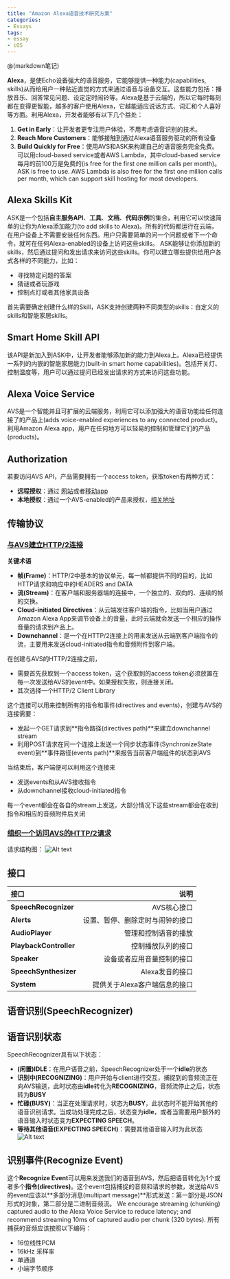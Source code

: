 ```yaml
---
title: "Amazon Alexa语音技术研究方案"
categories:
- Essays
tags:
- essay
- iOS
---
```


@(markdown笔记)

**Alexa**，是使Echo设备强大的语音服务，它能够提供一种能力(capabilities, skills)从而给用户一种贴近直觉的方式来通过语音与设备交互。这些能力包括：播放音乐、回答常见问题、设定定时闹铃等。Alexa是基于云端的，所以它每时每刻都在变得更智能，越多的客户使用Alexa，它越能适应说话方式、词汇和个人喜好等方面。利用Alexa，开发者能够有以下几个益处：
1. **Get in Early**：让开发者更专注用户体验，不用考虑语音识别的技术。
2. **Reach More Customers**：能够接触到通过Alexa语音服务驱动的所有设备
3. **Build Quickly for Free**：使用AVS和ASK来构建自己的语音服务完全免费。可以用cloud-based service或者AWS Lambda，其中cloud-based service每月的前100万是免费的(is free for the first one million calls per month)。ASK is free to use. AWS Lambda is also free for the first one million calls per month, which can support skill hosting for most developers.

## **Alexa Skills Kit**
ASK是一个包括**自主服务API**、**工具**、**文档**、**代码示例**的集合，利用它可以快速简单的让你为Alexa添加能力(to add skills to Alexa)。所有的代码都运行在云端，在用户设备上不需要安装任何东西。用户只需要简单的问一个问题或者下一个命令，就可在任何Alexa-enabled的设备上访问这些skills。
ASK能够让你添加新的skills，然后通过提问和发出请求来访问这些skills。你可以建立哪些提供给用户各式各样的不同能力，比如：
- 寻找特定问题的答案
- 猜谜或者玩游戏
- 控制点灯或者其他家具设备

首先需要确定创建什么样的Skill，ASK支持创建两种不同类型的skills：自定义的skills和智能家居skills。

## Smart Home Skill API
该API是新加入到ASK中，让开发者能够添加新的能力到Alexa上。Alexa已经提供一系列的内嵌的智能家居能力(built-in smart home capabilities)。包括开关灯、控制温度等，用户可以通过提问已经发出请求的方式来访问这些功能。

## Alexa Voice Service
AVS是一个智能并且可扩展的云端服务，利用它可以添加强大的语音功能给任何连接了的产品上(adds voice-enabled experiences to any connected product)。利用Amazon Alexa app，用户在任何地方可以轻易的控制和管理它们的产品(products)。

## Authorization
若要访问AVS API，产品需要拥有一个access token，获取token有两种方式：
- **远程授权**：通过 [网站](https://developer.amazon.com/public/solutions/alexa/alexa-voice-service/docs/authorizing-your-alexa-enabled-product-from-a-website)或者[移动app](https://developer.amazon.com/public/solutions/alexa/alexa-voice-service/docs/authorizing-your-alexa-enabled-product-from-an-android-or-ios-mobile-app)
- **本地授权**：通过一个AVS-enabled的产品来授权，[相关地址](https://developer.amazon.com/public/solutions/alexa/alexa-voice-service/docs/authorizing-your-alexa-enabled-mobile-app)

## 传输协议

### [与AVS建立HTTP/2连接](https://developer.amazon.com/public/solutions/alexa/alexa-voice-service/docs/managing-an-http-2-connection)
**关键术语**
-  **帧(Frame)**：HTTP/2中基本的协议单元，每一帧都提供不同的目的，比如HTTP请求和响应中的HEADERS and DATA 
-  **流(Stream)**：在客户端和服务器端的连接中，一个独立的、双向的、连续的帧的交换。
-  **Cloud-initiated Directives**：从云端发往客户端的指令，比如当用户通过Amazon Alexa App来调节设备上的音量，此时云端就会发送一个相应的操作音量的请求到产品上。
-  **Downchannel**：是一个在HTTP/2连接上的用来发送从云端到客户端指令的流，主要用来发送cloud-initiated指令和音频附件到客户端。

在创建与AVS的HTTP/2连接之前，
-  需要首先获取到一个access token，这个获取到的access token必须放置在每一次发送给AVS的event中。如果授权失败，则连接关闭。
-  其次选择一个HTTP/2 Client Library

这个连接可以用来控制所有的指令和事件(directives and events)，创建与AVS的连接需要：
-  发起一个GET请求到**指令路径(directives path)**来建立downchannel stream
-  利用POST请求在同一个连接上发送一个同步状态事件(SynchronizeState event)到**事件路径(events path)**来报告当前客户端组件的状态到AVS

当结束后，客户端便可以利用这个连接来
-  发送events和从AVS接收指令
-  从downchannel接收cloud-initiated指令

每一个event都会在各自的stream上发送，大部分情况下这些stream都会在收到指令和相应的音频附件后关闭

### [组织一个访问AVS的HTTP/2请求](https://developer.amazon.com/public/solutions/alexa/alexa-voice-service/docs/avs-http2-requests)
请求结构图：
![Alt text](./alexa-mms.png)



## 接口
| 	接口    		|    说明  |
| :----------- | -----------:|
| **SpeechRecognizer**  		| AVS核心接口 |
| **Alerts**      	| 设置、暂停、删除定时与闹钟的接口 |
| **AudioPlayer**     	| 管理和控制语音的播放 |
| **PlaybackController**  	| 控制播放队列的接口 |
| **Speaker**     	| 设备或者应用音量控制的接口 |
| **SpeechSynthesizer**     	| Alexa发音的接口 |
| **System**     	| 提供关于Alexa客户端信息的接口 |

## 语音识别(SpeechRecognizer)

## 语音识别状态
SpeechRecognizer具有以下状态：
-  **(闲置)IDLE**：在用户语音之前，SpeechRecognizer处于一个**idle**的状态
-  **识别中(RECOGNIZING)**：用户开始与client进行交互，捕捉到的音频流正在向AVS输送，此时状态由**idle**转化为**RECOGNIZING**，音频流停止之后，状态转为**BUSY**
-  **忙碌(BUSY)**：当正在处理请求时，状态为**BUSY**，此状态时不能开始其他的语音识别请求。当成功处理完成之后，状态变为**idle**，或者当需要用户额外的语音输入时状态变为**EXPECTING SPEECH**。
-  **等待其他语音(EXPECTING SPEECH)**：需要其他语音输入时为此状态
 ![Alt text](./speechrecognizer-state.png)

## 识别事件(Recognize Event)
这个**Recognize Event**可以用来发送我们的语音到AVS，然后把语音转化为1个或者多个**指令(directives)**。这个event包括捕捉的音频和请求的参数，发送给AVS的event应该以**多部分消息(multipart message)**形式发送：第一部分是JSON形式的对象，第二部分是二进制音频流。
We encourage streaming (chunking) captured audio to the Alexa Voice Service to reduce latency; and recommend streaming 10ms of captured audio per chunk (320 bytes).
所有捕获的音频应该按照以下编码：
- 16位线性PCM
- 16kHz 采样率
- 单通道
- 小端字节顺序